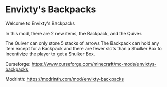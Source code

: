 # Envixty's Backpacks

Welcome to Envixty's Backpacks

In this mod, there are 2 new items, the Backpack, and the Quiver.

The Quiver can only store 5 stacks of arrows
The Backpack can hold any item except for a Backpack and there are fewer slots than a Shulker Box to Incentivize the player to get a Shulker Box.

Curseforge: https://www.curseforge.com/minecraft/mc-mods/envixtys-backpacks

Modrinth: https://modrinth.com/mod/envixty-backpacks
